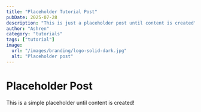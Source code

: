 ```yaml
---
title: "Placeholder Tutorial Post"
pubDate: 2025-07-28
description: "This is just a placeholder post until content is created"
author: "Ashren"
category: "tutorials"
tags: ["tutorial"]
image:
  url: "/images/branding/logo-solid-dark.jpg"
  alt: "Placeholder post"
---
```


# Placeholder Post

This is a simple placeholder until content is created!

